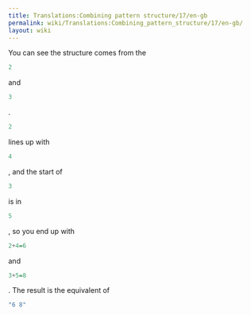 ```yaml
---
title: Translations:Combining pattern structure/17/en-gb
permalink: wiki/Translations:Combining_pattern_structure/17/en-gb/
layout: wiki
---
```


You can see the structure comes from the

``` Haskell
2
```

and

``` Haskell
3
```

.

``` Haskell
2
```

lines up with

``` Haskell
4
```

, and the start of

``` Haskell
3
```

is in

``` Haskell
5
```

, so you end up with

``` Haskell
2+4=6
```

and

``` Haskell
3+5=8
```

. The result is the equivalent of

``` Haskell
"6 8"
```
